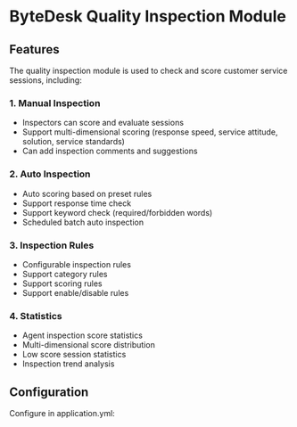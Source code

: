 <!--
 * @Author: jackning 270580156@qq.com
 * @Date: 2024-12-09 10:49:01
 * @LastEditors: jackning 270580156@qq.com
 * @LastEditTime: 2024-12-09 11:34:00
 * @Description: bytedesk.com https://github.com/Bytedesk/bytedesk
 *   Please be aware of the BSL license restrictions before installing Bytedesk IM – 
 *  selling, reselling, or hosting Bytedesk IM as a service is a breach of the terms and automatically terminates your rights under the license.
 *  Business Source License 1.1: https://github.com/Bytedesk/bytedesk/blob/main/LICENSE 
 *  contact: 270580156@qq.com 
 *  联系：270580156@qq.com
 * Copyright (c) 2024 by bytedesk.com, All Rights Reserved. 
-->
# ByteDesk Quality Inspection Module

## Features

The quality inspection module is used to check and score customer service sessions, including:

### 1. Manual Inspection

- Inspectors can score and evaluate sessions
- Support multi-dimensional scoring (response speed, service attitude, solution, service standards)
- Can add inspection comments and suggestions

### 2. Auto Inspection

- Auto scoring based on preset rules
- Support response time check
- Support keyword check (required/forbidden words)
- Scheduled batch auto inspection

### 3. Inspection Rules

- Configurable inspection rules
- Support category rules
- Support scoring rules
- Support enable/disable rules

### 4. Statistics

- Agent inspection score statistics
- Multi-dimensional score distribution
- Low score session statistics
- Inspection trend analysis

## Configuration

Configure in application.yml:
